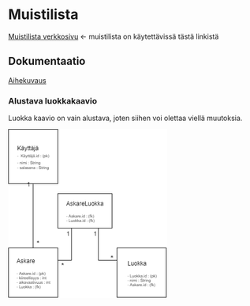 # Muistilista
[Muistilista verkkosivu](https://tsoha-muistilista-kesa.herokuapp.com/tasks)  &larr; muistilista on käytettävissä tästä linkistä
## Dokumentaatio

[Aihekuvaus](https://github.com/Savolainen95/Tsoha-Muistilista/blob/master/dokumentaatio/Aihekuvaus.md)

### Alustava luokkakaavio
Luokka kaavio on vain alustava, joten siihen voi olettaa viellä muutoksia.

![Luokkakaavio](https://github.com/Savolainen95/Tsoha-Muistilista/blob/master/dokumentaatio/kuvat/Tsoha%20luokkakaavio.png)
